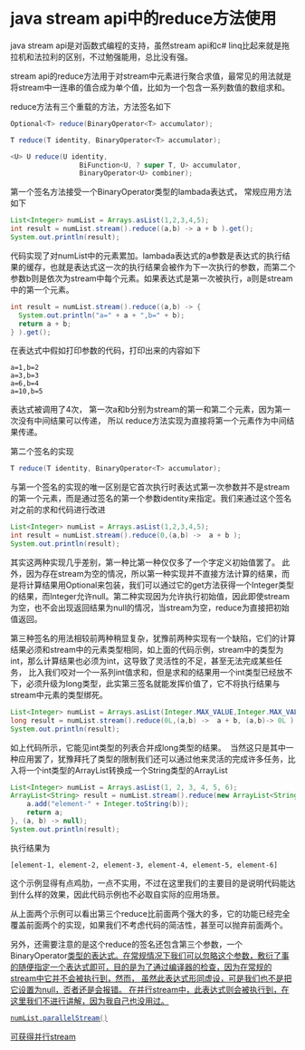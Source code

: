 # java stream api中的reduce方法使用

java stream api是对函数式编程的支持，虽然stream api和c# linq比起来就是拖拉机和法拉利的区别，不过勉强能用，总比没有强。

stream api的reduce方法用于对stream中元素进行聚合求值，最常见的用法就是将stream中一连串的值合成为单个值，比如为一个包含一系列数值的数组求和。

reduce方法有三个重载的方法，方法签名如下

```java
Optional<T> reduce(BinaryOperator<T> accumulator);
```

```java
T reduce(T identity, BinaryOperator<T> accumulator);
```

```java
<U> U reduce(U identity,
                 BiFunction<U, ? super T, U> accumulator,
                 BinaryOperator<U> combiner);
```

第一个签名方法接受一个BinaryOperator类型的lambada表达式， 常规应用方法如下

```java
List<Integer> numList = Arrays.asList(1,2,3,4,5);
int result = numList.stream().reduce((a,b) -> a + b ).get();
System.out.println(result);
```

代码实现了对numList中的元素累加。lambada表达式的a参数是表达式的执行结果的缓存，也就是表达式这一次的执行结果会被作为下一次执行的参数，而第二个参数b则是依次为stream中每个元素。如果表达式是第一次被执行，a则是stream中的第一个元素。 

```java
int result = numList.stream().reduce((a,b) -> {
  System.out.println("a=" + a + ",b=" + b);
  return a + b;
} ).get();
```

在表达式中假如打印参数的代码，打印出来的内容如下

```
a=1,b=2
a=3,b=3
a=6,b=4
a=10,b=5
```

表达式被调用了4次， 第一次a和b分别为stream的第一和第二个元素，因为第一次没有中间结果可以传递， 所以 reduce方法实现为直接将第一个元素作为中间结果传递。

第二个签名的实现

```java
T reduce(T identity, BinaryOperator<T> accumulator);
```

与第一个签名的实现的唯一区别是它首次执行时表达式第一次参数并不是stream的第一个元素，而是通过签名的第一个参数identity来指定。我们来通过这个签名对之前的求和代码进行改进

```java
List<Integer> numList = Arrays.asList(1,2,3,4,5);
int result = numList.stream().reduce(0,(a,b) ->  a + b );
System.out.println(result);
```

其实这两种实现几乎差别，第一种比第一种仅仅多了一个字定义初始值罢了。 此外，因为存在stream为空的情况，所以第一种实现并不直接方法计算的结果，而是将计算结果用Optional来包装，我们可以通过它的get方法获得一个Integer类型的结果，而Integer允许null。第二种实现因为允许执行初始值，因此即使stream为空，也不会出现返回结果为null的情况，当stream为空，reduce为直接把初始值返回。

第三种签名的用法相较前两种稍显复杂，犹豫前两种实现有一个缺陷，它们的计算结果必须和stream中的元素类型相同，如上面的代码示例，stream中的类型为int，那么计算结果也必须为int，这导致了灵活性的不足，甚至无法完成某些任务， 比入我们咬对一个一系列int值求和，但是求和的结果用一个int类型已经放不下，必须升级为long类型，此实第三签名就能发挥价值了，它不将执行结果与stream中元素的类型绑死。

```java
List<Integer> numList = Arrays.asList(Integer.MAX_VALUE,Integer.MAX_VALUE);
long result = numList.stream().reduce(0L,(a,b) ->  a + b, (a,b)-> 0L );
System.out.println(result);
```

如上代码所示，它能见int类型的列表合并成long类型的结果。 
当然这只是其中一种应用罢了，犹豫拜托了类型的限制我们还可以通过他来灵活的完成许多任务，比入将一个int类型的ArrayList转换成一个String类型的ArrayList

```java
List<Integer> numList = Arrays.asList(1, 2, 3, 4, 5, 6);
ArrayList<String> result = numList.stream().reduce(new ArrayList<String>(), (a, b) -> {
	a.add("element-" + Integer.toString(b));
	return a;
}, (a, b) -> null);
System.out.println(result);
```

执行结果为

```
[element-1, element-2, element-3, element-4, element-5, element-6]
```

这个示例显得有点鸡肋，一点不实用，不过在这里我们的主要目的是说明代码能达到什么样的效果，因此代码示例也不必取自实际的应用场景。

从上面两个示例可以看出第三个reduce比前面两个强大的多，它的功能已经完全覆盖前面两个的实现，如果我们不考虑代码的简洁性，甚至可以抛弃前面两个。

另外，还需要注意的是这个reduce的签名还包含第三个参数，一个BinaryOperator<U>类型的表达式。在常规情况下我们可以忽略这个参数，敷衍了事的随便指定一个表达式即可，目的是为了通过编译器的检查，因为在常规的stream中它并不会被执行到，然而， 虽然此表达式形同虚设，可是我们也不是把它设置为null，否者还是会报错。 在并行stream中，此表达式则会被执行到，在这里我们不进行讲解，因为我自己也没用过。

```java
numList.parallelStream()
```

可获得并行stream

